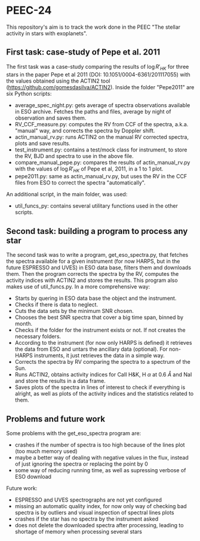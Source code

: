# PEEC-24

This repository's aim is to track the work done in the PEEC "The stellar activity in stars with exoplanets".

## First task: case-study of Pepe et al. 2011

The first task was a case-study comparing the results of $\log R'_{HK}$ for three stars in the paper Pepe et al 2011 (DOI: 10.1051/0004-6361/201117055) with the values obtained using the ACTIN2 tool (https://github.com/gomesdasilva/ACTIN2). Inside the folder "Pepe2011" are six Python scripts:

- average_spec_night.py: gets average of spectra observations available in ESO archive. Fetches the paths and files, average by night of observation and saves them.
- RV_CCF_measure.py: computes the RV from CCF of the spectra, a.k.a. "manual" way, and corrects the spectra by Doppler shift.
- actin_manual_rv.py: runs ACTIN2 on the manual RV corrected spectra, plots and save results.
- test_instrument.py: contains a test/mock class for instrument, to store the RV, BJD and spectra to use in the above file.
- compare_manual_pepe.py: compares the results of actin_manual_rv.py with the values of $\log R'_{HK}$ of Pepe et al, 2011, in a 1 to 1 plot.
- pepe2011.py: same as actin_manual_rv.py, but uses the RV in the CCF files from ESO to correct the spectra "automatically".

An additional script, in the main folder, was used:

- util_funcs_py: contains several utilitary functions used in the other scripts.

## Second task: building a program to process any star

The second task was to write a program, get_eso_spectra.py, that fetches the spectra available for a given instrument (for now HARPS, but in the future ESPRESSO and UVES) in ESO data base, filters them and downloads them. Then the program corrects the spectra by the RV, computes the activity indices with ACTIN2 and stores the results. This program also makes use of util_funcs.py. In a more comprehensive way:

- Starts by quering in ESO data base the object and the instrument.
- Checks if there is data to neglect.
- Cuts the data sets by the minimum SNR chosen.
- Chooses the best SNR spectra that cover a big time span, binned by month.
- Checks if the folder for the instrument exists or not. If not creates the necessary folders.
- According to the instrument (for now only HARPS is defined) it retrieves the data from ESO and untars the ancillary data (optional). For non-HARPS instruments, it just retrieves the data in a simple way.
- Corrects the spectra by RV comparing the spectra to a spectrum of the Sun.
- Runs ACTIN2, obtains activity indices for CaII H\&K, H $\alpha$ at 0.6 $\mathring A$ and NaI and store the results in a data frame.
- Saves plots of the spectra in lines of interest to check if everything is alright, as well as plots of the activity indices and the statistics related to them.

## Problems and future work

Some problems with the get_eso_spectra program are:

- crashes if the number of spectra is too high because of the lines plot (too much memory used)
- maybe a better way of dealing with negative values in the flux, instead of just ignoring the spectra or replacing the point by 0
- some way of reducing running time, as well as supressing verbose of ESO download

Future work:

- ESPRESSO and UVES spectrographs are not yet configured
- missing an automatic quality index, for now only way of checking bad spectra is by outliers and visual inspection of spectral lines plots
- crashes if the star has no spectra by the instrument asked
- does not delete the downloaded spectra after processing, leading to shortage of memory when processing several stars
